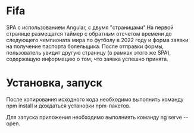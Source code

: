# Fifa

SPA с использованием Angular, с двумя "страницами".На первой странице размещатся таймер с обратным отcчетом времени до следующего чемпионата мира по футболу в 2022 году и форма заявки на получение паспорта болельщика. После отправки формы, пользователь увидит другую страницу (в рамках этого же SPA), содержащую информацию о том, что заявка успешно принята.

# Установка, запуск

После копирования исходного кода необходимо выполнить команду npm install и дождаться установки npm-пакетов.

Для запуска приложения необходимо выполниять команду ng serve --open.
